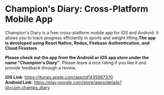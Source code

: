 # Champion's Diary: Cross-Platform Mobile App
Champion's Diary is a free cross-platform mobile app for iOS and Android. It allows you to track progress efficiently
in sports and weight lifting.**The app is developed using React Native, Redux, Firebase Authentication, and Cloud Firestore**.

**Please check out the app from the Android or iOS app store under the name "Champion's Diary"**. Please leave a nice rating
if you like it and provide feedback through a review. 

**iOS Link**: https://itunes.apple.com/app/id1435967370 <br/>
**Android Link**: https://play.google.com/store/apps/details?id=com.champs_diary 
